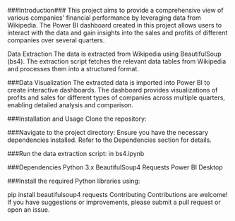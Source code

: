 ###Introduction###
This project aims to provide a comprehensive view of various companies' financial performance by leveraging data from Wikipedia. The Power BI dashboard created in this project allows users to interact with the data and gain insights into the sales and profits of different companies over several quarters.


Data Extraction
The data is extracted from Wikipedia using BeautifulSoup (bs4). The extraction script fetches the relevant data tables from Wikipedia and processes them into a structured format.

###Data Visualization
The extracted data is imported into Power BI to create interactive dashboards. The dashboard provides visualizations of profits and sales for different types of companies across multiple quarters, enabling detailed analysis and comparison.

###Installation and Usage
Clone the repository:

###Navigate to the project directory:
Ensure you have the necessary dependencies installed. Refer to the Dependencies section for details.

###Run the data extraction script:
in bs4.ipynb

###Dependencies
Python 3.x
BeautifulSoup4
Requests
Power BI Desktop

###Install the required Python libraries using:

pip install beautifulsoup4 requests
Contributing
Contributions are welcome! If you have suggestions or improvements, please submit a pull request or open an issue.